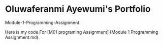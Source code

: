 # Oluwaferanmi Ayewumi's Portfolio

Module-1-Programming-Assignment

Here is my code For [M01 programing Assignment] (Module 1 Programming Assignment.md).
